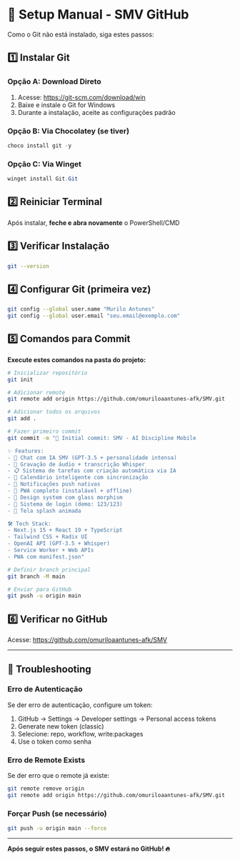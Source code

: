 # 🚀 Setup Manual - SMV GitHub

Como o Git não está instalado, siga estes passos:

## 1️⃣ Instalar Git

### Opção A: Download Direto
1. Acesse: https://git-scm.com/download/win
2. Baixe e instale o Git for Windows
3. Durante a instalação, aceite as configurações padrão

### Opção B: Via Chocolatey (se tiver)
```powershell
choco install git -y
```

### Opção C: Via Winget
```powershell
winget install Git.Git
```

## 2️⃣ Reiniciar Terminal
Após instalar, **feche e abra novamente** o PowerShell/CMD

## 3️⃣ Verificar Instalação
```bash
git --version
```

## 4️⃣ Configurar Git (primeira vez)
```bash
git config --global user.name "Murilo Antunes"
git config --global user.email "seu.email@exemplo.com"
```

## 5️⃣ Comandos para Commit

**Execute estes comandos na pasta do projeto:**

```bash
# Inicializar repositório
git init

# Adicionar remote
git remote add origin https://github.com/omuriloaantunes-afk/SMV.git

# Adicionar todos os arquivos
git add .

# Fazer primeiro commit
git commit -m "🚀 Initial commit: SMV - AI Discipline Mobile

✨ Features:
- 🤖 Chat com IA SMV (GPT-3.5 + personalidade intensa)
- 🎤 Gravação de áudio + transcrição Whisper  
- 📋 Sistema de tarefas com criação automática via IA
- 📅 Calendário inteligente com sincronização
- 🔔 Notificações push nativas
- 📱 PWA completo (instalável + offline)
- 🎨 Design system com glass morphism
- 🔐 Sistema de login (demo: 123/123)
- 🎯 Tela splash animada

🛠️ Tech Stack:
- Next.js 15 + React 19 + TypeScript
- Tailwind CSS + Radix UI  
- OpenAI API (GPT-3.5 + Whisper)
- Service Worker + Web APIs
- PWA com manifest.json"

# Definir branch principal
git branch -M main

# Enviar para GitHub
git push -u origin main
```

## 6️⃣ Verificar no GitHub
Acesse: https://github.com/omuriloaantunes-afk/SMV

---

## 🔧 Troubleshooting

### Erro de Autenticação
Se der erro de autenticação, configure um token:
1. GitHub → Settings → Developer settings → Personal access tokens
2. Generate new token (classic)
3. Selecione: repo, workflow, write:packages
4. Use o token como senha

### Erro de Remote Exists
Se der erro que o remote já existe:
```bash
git remote remove origin
git remote add origin https://github.com/omuriloaantunes-afk/SMV.git
```

### Forçar Push (se necessário)
```bash
git push -u origin main --force
```

---

**Após seguir estes passos, o SMV estará no GitHub! 🔥**